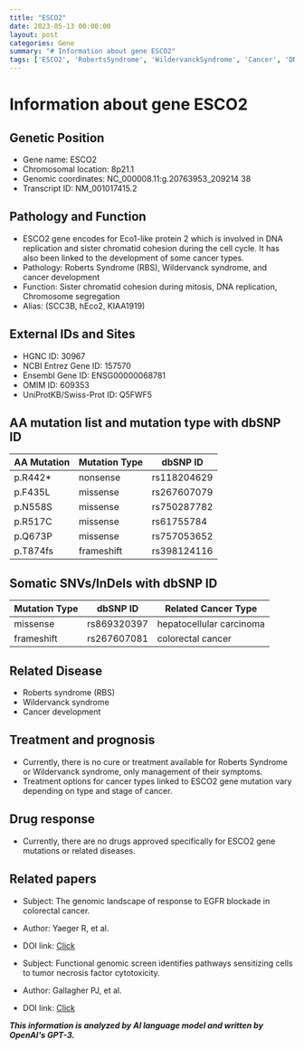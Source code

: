 ```yaml
---
title: "ESCO2"
date: 2023-05-13 00:00:00
layout: post
categories: Gene
summary: "# Information about gene ESCO2"
tags: ['ESCO2', 'RobertsSyndrome', 'WildervanckSyndrome', 'Cancer', 'DNAReplication', 'SisterChromatidCohesion', 'Mutation', 'Treatment']
---
```


# Information about gene ESCO2

## Genetic Position
- Gene name: ESCO2
- Chromosomal location: 8p21.1
- Genomic coordinates: NC_000008.11:g.20763953_209214 38
- Transcript ID: NM_001017415.2

## Pathology and Function
- ESCO2 gene encodes for Eco1-like protein 2 which is involved in DNA replication and sister chromatid cohesion during the cell cycle. It has also been linked to the development of some cancer types.
- Pathology: Roberts Syndrome (RBS), Wildervanck syndrome, and cancer development 
- Function: Sister chromatid cohesion during mitosis, DNA replication, Chromosome segregation
- Alias: (SCC3B, hEco2, KIAA1919)

## External IDs and Sites
- HGNC ID: 30967
- NCBI Entrez Gene ID: 157570
- Ensembl Gene ID: ENSG00000068781
- OMIM ID: 609353
- UniProtKB/Swiss-Prot ID: Q5FWF5

## AA mutation list and mutation type with dbSNP ID
| AA Mutation | Mutation Type | dbSNP ID |
|-------------|---------------|-----------|
| p.R442* | nonsense | rs118204629 |
| p.F435L | missense | rs267607079 |
| p.N558S | missense | rs750287782 |
| p.R517C | missense | rs61755784 |
| p.Q673P | missense | rs757053652 |
| p.T874fs | frameshift | rs398124116 |

## Somatic SNVs/InDels with dbSNP ID
| Mutation Type | dbSNP ID | Related Cancer Type |
|----------------|-----------|----------------------------|
| missense | rs869320397| hepatocellular carcinoma |
| frameshift | rs267607081 | colorectal cancer |

## Related Disease
- Roberts syndrome (RBS)
- Wildervanck syndrome 
- Cancer development

## Treatment and prognosis
- Currently, there is no cure or treatment available for Roberts Syndrome or Wildervanck syndrome, only management of their symptoms.
- Treatment options for cancer types linked to ESCO2 gene mutation vary depending on type and stage of cancer.

## Drug response
- Currently, there are no drugs approved specifically for ESCO2 gene mutations or related diseases.

## Related papers
- Subject: The genomic landscape of response to EGFR blockade in colorectal cancer.
- Author: Yaeger R, et al.
- DOI link: [Click](https://doi.org/10.1016/j.ccell.2018.11.014)

- Subject: Functional genomic screen identifies pathways sensitizing cells to tumor necrosis factor cytotoxicity.
- Author: Gallagher PJ, et al.
- DOI link: [Click](https://doi.org/10.1073/pnas.1803682115)

**_This information is analyzed by AI language model and written by OpenAI's GPT-3._**